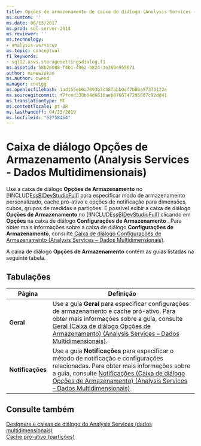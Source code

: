 ```yaml
---
title: Opções de armazenamento de caixa de diálogo (Analysis Services - dados multidimensionais) | Microsoft Docs
ms.custom: ''
ms.date: 06/13/2017
ms.prod: sql-server-2014
ms.reviewer: ''
ms.technology:
- analysis-services
ms.topic: conceptual
f1_keywords:
- sql12.asvs.storagesettingsdialog.f1
ms.assetid: 58b26088-f4b1-4962-b824-3e360e955671
author: minewiskan
ms.author: owend
manager: craigg
ms.openlocfilehash: 1ad155eb0a7893b7c48fabb0ef7b8ba97373122e
ms.sourcegitcommit: f7fced330b64d6616aeb8766747295807c92dd41
ms.translationtype: MT
ms.contentlocale: pt-BR
ms.lasthandoff: 04/23/2019
ms.locfileid: "62758464"
---
```

# <a name="storage-options-dialog-box-analysis-services---multidimensional-data"></a>Caixa de diálogo Opções de Armazenamento (Analysis Services - Dados Multidimensionais)
  Use a caixa de diálogo **Opções de Armazenamento** no [!INCLUDE[ssBIDevStudioFull](../includes/ssbidevstudiofull-md.md)] para especificar modo de armazenamento personalizado, cache pró-ativo e opções de notificação para dimensões, cubos, grupos de medidas e partições. É possível exibir a caixa de diálogo **Opções de Armazenamento** no [!INCLUDE[ssBIDevStudioFull](../includes/ssbidevstudiofull-md.md)] clicando em **Opções** na caixa de diálogo **Configurações de Armazenamento** . Para obter mais informações sobre a caixa de diálogo **Configurações de Armazenamento**, consulte [Caixa de diálogo Configurações de Armazenamento &#40;Analysis Services – Dados Multidimensionais&#41;](storage-settings-dialog-box-analysis-services-multidimensional-data.md).  
  
 A caixa de diálogo **Opções de Armazenamento** contém as guias listadas na seguinte tabela.  
  
## <a name="tabs"></a>Tabulações  
  
|Página|Definição|  
|----------|----------------|  
|**Geral**|Use a guia **Geral** para especificar configurações de armazenamento e cache pró-ativo. Para obter mais informações sobre a guia, consulte [Geral &#40;Caixa de diálogo Opções de Armazenamento&#41; &#40;Analysis Services – Dados Multidimensionais&#41;](general-storage-options-dialog-box-analysis-services-multidimensional-data.md).|  
|**Notificações**|Use a guia **Notificações** para especificar o método de notificação e configurações relacionadas. Para obter mais informações sobre a guia, consulte [Notificações &#40;Caixa de diálogo Opções de Armazenamento&#41; &#40;Analysis Services – Dados Multidimensionais&#41;](notifications-storage-options-dialog-analysis-services-multidimensional-data.md).|  
  
## <a name="see-also"></a>Consulte também  
 [Designers e caixas de diálogo do Analysis Services &#40;dados multidimensionais&#41;](analysis-services-designers-and-dialog-boxes-multidimensional-data.md)   
 [Cache pró-ativo &#40;partições&#41;](multidimensional-models-olap-logical-cube-objects/partitions-proactive-caching.md)  
  
  
